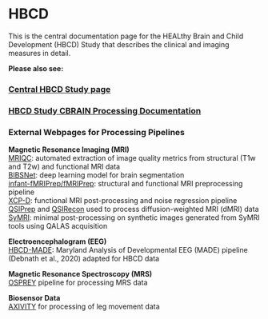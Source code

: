 # HBCD

This is the central documentation page for the HEALthy Brain and Child Development (HBCD) Study that describes the clinical and imaging measures in detail. 

**Please also see:**

### [Central HBCD Study page](https://hbcdstudy.org/) 

### [HBCD Study CBRAIN Processing Documentation](https://hbcd-cbrain-processing.readthedocs.io/latest/)

### External Webpages for Processing Pipelines
**Magnetic Resonance Imaging (MRI)**  
[MRIQC](https://mriqc.readthedocs.io/en/latest/): automated extraction of image quality metrics from structural (T1w and T2w) and functional MRI data  
[BIBSNet](https://bibsnet.readthedocs.io/en/latest/): deep learning model for brain segmentation  
[infant-fMRIPrep/fMRIPrep](https://nibabies.readthedocs.io/en/latest/): structural and functional MRI preprocessing pipeline   
[XCP-D](https://xcp-d.readthedocs.io/en/latest/): functional MRI post-processing and noise regression pipeline  
[QSIPrep](https://qsiprep.readthedocs.io/en/latest/) and [QSIRecon](https://qsirecon.readthedocs.io/en/latest/) used to process diffusion-weighted MRI (dMRI) data<br>
[SyMRI](https://hbcd-symri-postproc.readthedocs.io/en/latest/index.html): minimal post-processing on synthetic images generated from SyMRI tools using QALAS acquisition

**Electroencephalogram (EEG)**  
[HBCD-MADE](https://docs-hbcd-made.readthedocs.io/en/latest/): Maryland Analysis of Developmental EEG (MADE) pipeline (Debnath et al., 2020) adapted for HBCD data

**Magnetic Resonance Spectroscopy (MRS)**  
[OSPREY](https://osprey-bids.readthedocs.io/en/latest/index.html) pipeline for processing MRS data

**Biosensor Data**  
[AXIVITY](https://hbcd-motion-postproc.readthedocs.io/en/latest/) for processing of leg movement data


